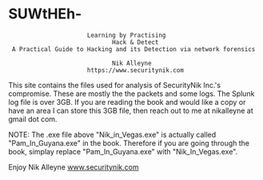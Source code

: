 # SUWtHEh-
                          Learning by Practising 
                                 Hack & Detect 
     A Practical Guide to Hacking and its Detection via network forensics
                                  
                                 Nik Alleyne        
                          https://www.securitynik.com
                        
                   
This site contains the files used for analysis of SecurityNik Inc.'s compromise. These are mostly the the packets and some logs. The Splunk log file is over 3GB. If you are reading the book and would like a copy or have an area I can store this 3GB file, then reach out to me at nikalleyne at gmail dot com.

NOTE: The .exe file above "Nik_in_Vegas.exe" is actually called "Pam_In_Guyana.exe" in the book. Therefore if you are going through the book, simplay replace "Pam_In_Guyana.exe" with "Nik_In_Vegas.exe". 

Enjoy
Nik Alleyne
www.securitynik.com




